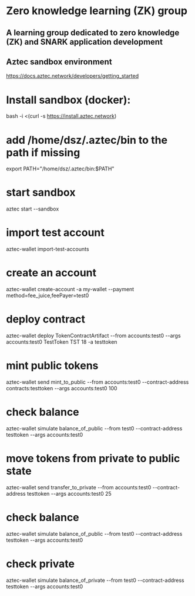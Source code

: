 # Zero knowledge learning (ZK) group

## A learning group dedicated to zero knowledge (ZK) and SNARK application development

## Aztec sandbox environment

https://docs.aztec.network/developers/getting_started

# Install sandbox (docker): 
bash -i <(curl -s https://install.aztec.network)

# add /home/dsz/.aztec/bin to the path if missing

export PATH="/home/dsz/.aztec/bin:$PATH"

# start sandbox

aztec start --sandbox

# import test account

aztec-wallet import-test-accounts

# create an account

aztec-wallet create-account -a my-wallet --payment method=fee_juice,feePayer=test0

# deploy contract

aztec-wallet deploy TokenContractArtifact --from accounts:test0 --args accounts:test0 TestToken TST 18 -a testtoken

# mint public tokens

aztec-wallet send mint_to_public --from accounts:test0 --contract-address contracts:testtoken --args accounts:test0 100

# check balance

aztec-wallet simulate balance_of_public --from test0 --contract-address testtoken --args accounts:test0

# move tokens from private to public state

aztec-wallet send transfer_to_private --from accounts:test0 --contract-address testtoken --args accounts:test0 25

# check balance

aztec-wallet simulate balance_of_public --from test0 --contract-address testtoken --args accounts:test0

# check private

aztec-wallet simulate balance_of_private --from test0 --contract-address testtoken --args accounts:test0















